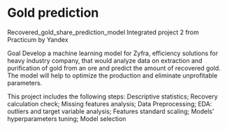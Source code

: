 # Gold prediction

 Recovered_gold_share_prediction_model
 Integrated project 2 from Practicum by Yandex

Goal
Develop a machine learning model for Zyfra, efficiency solutions for heavy industry company, 
that would analyze data on extraction and purification of gold from an ore and predict the amount of recovered gold.
The model will help to optimize the production and eliminate unprofitable parameters.


This project includes the following steps:
Descriptive statistics;
Recovery calculation check;
Missing features analysis;
Data Preprocessing;
EDA: outliers and target variable analysis;
Features standard scaling;
Models' hyperparameters tuning;
Model selection
